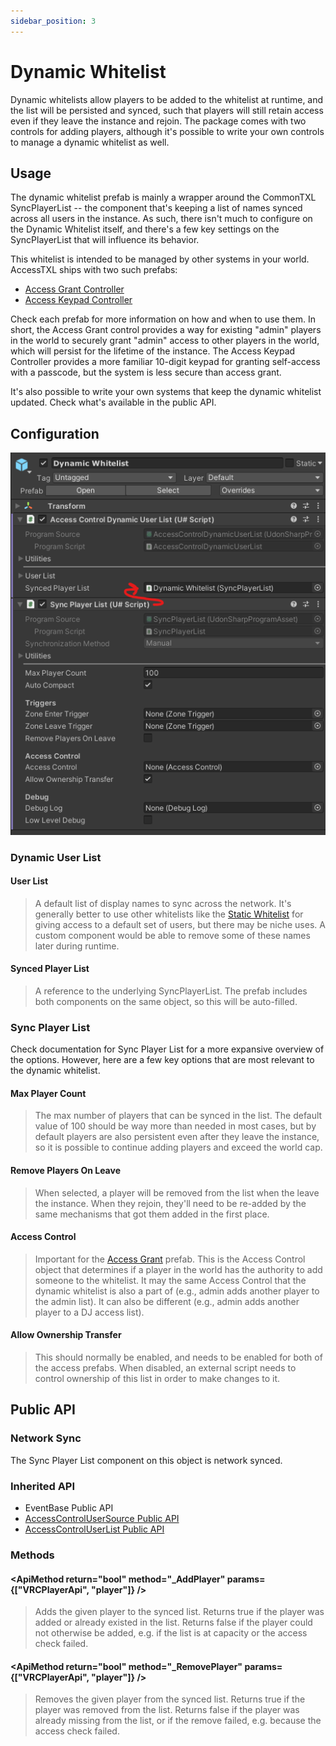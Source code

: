 ```yaml
---
sidebar_position: 3
---
```


# Dynamic Whitelist

Dynamic whitelists allow players to be added to the whitelist at runtime, and the list will be persisted and synced, such that players 
will still retain access even if they leave the instance and rejoin.  The package comes with two controls for adding players, although 
it's possible to write your own controls to manage a dynamic whitelist as well.

## Usage

The dynamic whitelist prefab is mainly a wrapper around the CommonTXL SyncPlayerList -- the component that's keeping a list of names
synced across all users in the instance.  As such, there isn't much to configure on the Dynamic Whitelist itself, and there's a few
key settings on the SyncPlayerList that will influence its behavior.

This whitelist is intended to be managed by other systems in your world.  AccessTXL ships with two such prefabs:
* [Access Grant Controller](../access-prefabs/access-grant-controller.md)
* [Access Keypad Controller](../access-prefabs/access-keypad-controller.md)

Check each prefab for more information on how and when to use them.  In short, the Access Grant control provides a way for existing
"admin" players in the world to securely grant "admin" access to other players in the world, which will persist for the lifetime of
the instance.  The Access Keypad Controller provides a more familiar 10-digit keypad for granting self-access with a passcode, but
the system is less secure than access grant.

It's also possible to write your own systems that keep the dynamic whitelist updated.  Check what's available in the public API.

## Configuration

![Dynamic whitelist inspector window](/img/unity/access-dynamic-whitelist-prefab.png)

### Dynamic User List

#### User List

> A default list of display names to sync across the network.  It's generally better to use other whitelists like the [Static Whitelist](./static-whitelist.md)
> for giving access to a default set of users, but there may be niche uses.  A custom component would be able to remove some of these
> names later during runtime.

#### Synced Player List

> A reference to the underlying SyncPlayerList.  The prefab includes both components on the same object, so this will be auto-filled.

### Sync Player List

Check documentation for Sync Player List for a more expansive overview of the options.  However, here are a few key options that are most
relevant to the dynamic whitelist.

#### Max Player Count

> The max number of players that can be synced in the list.  The default value of 100 should be way more than needed in most cases, but
> by default players are also persistent even after they leave the instance, so it is possible to continue adding players and exceed
> the world cap.

#### Remove Players On Leave

> When selected, a player will be removed from the list when the leave the instance.  When they rejoin, they'll need to be re-added by
> the same mechanisms that got them added in the first place.

#### Access Control

> Important for the [Access Grant](../access-prefabs/access-grant-controller.md) prefab.  This is the Access Control object that determines 
> if a player in the world has the authority to add someone to the whitelist.  It may the same Access Control that the dynamic whitelist 
> is also a part of (e.g., admin adds another player to the admin list).  It can also be different (e.g., admin adds another player to a DJ access list).

#### Allow Ownership Transfer

> This should normally be enabled, and needs to be enabled for both of the access prefabs.  When disabled, an external script needs to
> control ownership of this list in order to make changes to it.

## Public API

### Network Sync

The Sync Player List component on this object is network synced.

### Inherited API

* EventBase Public API
* [AccessControlUserSource Public API](./custom-whitelist.md#public-api)
* [AccessControlUserList Public API](./static-whitelist.md#public-api)

### Methods

#### <ApiMethod return="bool" method="_AddPlayer" params={["VRCPlayerApi", "player"]} />

> Adds the given player to the synced list.  Returns true if the player was added or already existed in the list.  Returns false if
> the player could not otherwise be added, e.g. if the list is at capacity or the access check failed.

#### <ApiMethod return="bool" method="_RemovePlayer" params={["VRCPlayerApi", "player"]} />

> Removes the given player from the synced list.  Returns true if the player was removed from the list.  Returns false if the player
> was already missing from the list, or if the remove failed, e.g. because the access check failed.
